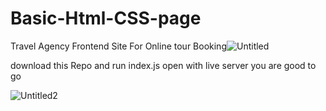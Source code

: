 # Basic-Html-CSS-page
Travel Agency  Frontend Site  For Online tour Booking![Untitled](https://github.com/user-attachments/assets/b381bf2a-dc88-4be1-acbd-f9c9b0584d81)

download this Repo and run index.js open with live server you are good to go 

![Untitled2](https://github.com/user-attachments/assets/50f70a11-61a7-4bb2-bdb7-47e4c28da8c9)
